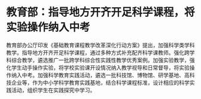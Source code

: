 

# 教育部：指导地方开齐开足科学课程，将实验操作纳入中考

教育部办公厅印发《基础教育课程教学改革深化行动方案》提出，加强科学类学科教学。指导地方开齐开足科学课程，通过多种方式补充配齐科学课教师。强化跨学科综合教学，遴选推广一批跨学科综合性实践性教学优秀案例。加强实验教学，强化学生动手操作实验，将学校实验课开设情况纳入教学视导和日常督导，将实验操作纳入中考。加强科学教育实践活动，遴选一批科技馆、博物馆、研学基地、高科技企业等，作为中小学科学教育实践基地，结合科学课程标准，设计相应的科学实践活动，组织学生在实践探究中学习。

